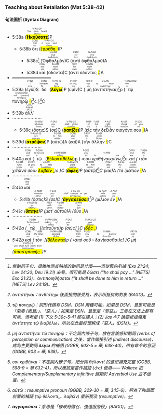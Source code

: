 ### Teaching about Retaliation (Mat 5:38-42)



#### 句法圖析 (Syntax Diagram)

- 5:38a (<RUBY><ruby><ruby><mark class='verb'><strong>Ἠκούσατε</mark></strong><rt>ἀκούω</rt></ruby><rt>You have heard</rt></ruby><rt>V-AAI-2P</rt></RUBY>)P
	- 5:38b <RUBY><ruby><ruby>ὅτι<rt>ὅτι</rt></ruby><rt>that</rt></ruby><rt>CONJ</rt></RUBY> (<RUBY><ruby><ruby><mark class='verb'>ἐρρέθη <mark class='punctuation'>·</mark></mark><rt>εἶπον</rt></ruby><rt>it was said</rt></ruby><rt>V-API-3S</rt></RUBY>)P 
		- 5:38c[^1] (<RUBY><ruby><ruby>Ὀφθαλμὸν<rt>ὀφθαλμός</rt></ruby><rt>Eye</rt></ruby><rt>N-ASM</rt></RUBY>)C (<RUBY><ruby><ruby>ἀντὶ<rt>ἀντί</rt></ruby><rt>for</rt></ruby><rt>PREP</rt></RUBY> <RUBY><ruby><ruby>ὀφθαλμοῦ<rt>ὀφθαλμός</rt></ruby><rt>eye</rt></ruby><rt>N-GSM</rt></RUBY>)A 
		- 5:38d <RUBY><ruby><ruby>καὶ<rt>καί</rt></ruby><rt>and</rt></ruby><rt>CONJ</rt></RUBY> (<RUBY><ruby><ruby>ὀδόντα<rt>ὀδούς</rt></ruby><rt>tooth</rt></ruby><rt>N-ASM</rt></RUBY>)C (<RUBY><ruby><ruby>ἀντὶ<rt>ἀντί</rt></ruby><rt>for</rt></ruby><rt>PREP</rt></RUBY> <RUBY><ruby><ruby>ὀδόντος <mark class='punctuation'>.</mark><rt>ὀδούς</rt></ruby><rt>tooth</rt></ruby><rt>N-GSM</rt></RUBY>)A 
- ═════════════
- 5:39a (<RUBY><ruby><ruby>ἐγὼ<rt>ἐγώ</rt></ruby><rt>I</rt></ruby><rt>P-1NS</rt></RUBY>)S <RUBY><ruby><ruby>δὲ<rt>δέ</rt></ruby><rt>however</rt></ruby><rt>CONJ</rt></RUBY> (<RUBY><ruby><ruby><mark class='verb'><strong>λέγω</mark></strong><rt>λέγω</rt></ruby><rt>say</rt></ruby><rt>V-PAI-1S</rt></RUBY>)P (<RUBY><ruby><ruby>ὑμῖν<rt>σύ</rt></ruby><rt>to you</rt></ruby><rt>P-2DP</rt></RUBY>)C { <RUBY><ruby><ruby>μὴ<rt>μή</rt></ruby><rt>not</rt></ruby><rt>PRT-N</rt></RUBY> (<RUBY><ruby><ruby><em>ἀντιστῆναι</em><rt>ἀνθίστημι</rt></ruby><rt>to resist</rt></ruby><rt>V-AAN</rt></RUBY>)[^2]p (<RUBY><ruby><ruby>τῷ<rt>ὁ</rt></ruby><rt>the</rt></ruby><rt>T-DSN⁞DSM</rt></RUBY> <RUBY><ruby><ruby>πονηρῷ <mark class='punctuation'>·</mark><rt>πονηρός</rt></ruby><rt>evil [person]</rt></ruby><rt>A-DSN⁞DSM</rt></RUBY>)[^3]c }[^4]C
- 5:39b <RUBY><ruby><ruby>ἀλλ᾽<rt>ἀλλά</rt></ruby><rt>Instead</rt></ruby><rt>CONJ</rt></RUBY> 
- ⋯⋯⋯⋯⋯⋯⋯
	- 5:39c (<RUBY><ruby><ruby>ὅστις<rt>ὅστις</rt></ruby><rt>whoever</rt></ruby><rt>R-NSM</rt></RUBY>)S (<RUBY><ruby><ruby>σε<rt>σύ</rt></ruby><rt>you</rt></ruby><rt>P-2AS</rt></RUBY>)C (<RUBY><ruby><ruby><mark class='verb'><strong>ῥαπίζει</mark></strong><rt>ῥαπίζω</rt></ruby><rt>shall strike</rt></ruby><rt>V-PAI-3S</rt></RUBY>)P (<RUBY><ruby><ruby>εἰς<rt>εἰς</rt></ruby><rt>on</rt></ruby><rt>PREP</rt></RUBY> <RUBY><ruby><ruby>τὴν<rt>ὁ</rt></ruby><rt>the</rt></ruby><rt>T-ASF</rt></RUBY> <RUBY><ruby><ruby>δεξιὰν<rt>δεξιός</rt></ruby><rt>right</rt></ruby><rt>A-ASF</rt></RUBY> <RUBY><ruby><ruby>σιαγόνα<rt>σιαγών</rt></ruby><rt>cheek</rt></ruby><rt>N-ASF</rt></RUBY> <RUBY><ruby><ruby>σου <mark class='punctuation'>,</mark><rt>σύ</rt></ruby><rt>of you</rt></ruby><rt>P-2GS</rt></RUBY>)A 
- 5:39d (<RUBY><ruby><ruby><mark class='verb'><strong>στρέψον</mark></strong><rt>στρέφω</rt></ruby><rt>turn</rt></ruby><rt>V-AAM-2S</rt></RUBY>)P (<RUBY><ruby><ruby>αὐτῷ<rt>αὐτός</rt></ruby><rt>to him</rt></ruby><rt>P-DSM</rt></RUBY>)A  (<RUBY><ruby><ruby>καὶ<rt>καί</rt></ruby><rt>also</rt></ruby><rt>CONJ</rt></RUBY>)A (<RUBY><ruby><ruby>τὴν<rt>ὁ</rt></ruby><rt>the</rt></ruby><rt>T-ASF</rt></RUBY> <RUBY><ruby><ruby>ἄλλην <mark class='punctuation'>·</mark><rt>ἄλλος</rt></ruby><rt>other</rt></ruby><rt>A-ASF</rt></RUBY>)C 
- ⋯⋯⋯⋯⋯⋯⋯
- 5:40a <RUBY><ruby><ruby>καὶ<rt>καί</rt></ruby><rt>and</rt></ruby><rt>CONJ</rt></RUBY> {<RUBY><ruby><ruby>τῷ<rt>ὁ</rt></ruby><rt>to the one</rt></ruby><rt>T-DSM</rt></RUBY> (<RUBY><ruby><ruby><mark class='ptc'><mark class='inf'>θέλοντί</em></mark><rt>θέλω</rt></ruby><rt>willing</rt></ruby><rt>V-PAP-DSM</rt></RUBY>)p ( ‹<RUBY><ruby><ruby>σοι<rt>σύ</rt></ruby><rt>you</rt></ruby><rt>P-2DS</rt></RUBY>› <RUBY><ruby><ruby><em>κριθῆναι</mark><rt>κρίνω</rt></ruby><rt>to sue</rt></ruby><rt>V-APN</rt></RUBY>)[^5]c <RUBY><ruby><ruby>καὶ<rt>καί</rt></ruby><rt>and</rt></ruby><rt>CONJ</rt></RUBY> ( ‹<RUBY><ruby><ruby>τὸν<rt>ὁ</rt></ruby><rt>the</rt></ruby><rt>T-ASM</rt></RUBY> <RUBY><ruby><ruby>χιτῶνά<rt>χιτών</rt></ruby><rt>tunic</rt></ruby><rt>P-ASM</rt></RUBY> <RUBY><ruby><ruby>σου<rt>σύ</rt></ruby><rt>of you</rt></ruby><rt>P-2GS</rt></RUBY>› <RUBY><ruby><ruby><mark class='ptc'>λαβεῖν <mark class='punctuation'>,</mark></mark><rt>λαμβάνω</rt></ruby><rt>to take</rt></ruby><rt>V-AAN</rt></RUBY>)c }C (<RUBY><ruby><ruby><mark class='verb'><strong>ἄφες</mark></strong><rt>ἀφίημι</rt></ruby><rt>yield</rt></ruby><rt>V-AAM-2S</rt></RUBY>)P (<RUBY><ruby><ruby>αὐτῷ<rt>αὐτός</rt></ruby><rt>to him</rt></ruby><rt>P-DSM</rt></RUBY>)[^6]C (<RUBY><ruby><ruby>καὶ<rt>καί</rt></ruby><rt>also</rt></ruby><rt>CONJ</rt></RUBY>)A (<RUBY><ruby><ruby>τὸ<rt>ὁ</rt></ruby><rt>the</rt></ruby><rt>T-ASN</rt></RUBY> <RUBY><ruby><ruby>ἱμάτιον <mark class='punctuation'>·</mark><rt>ἱμάτιον</rt></ruby><rt>cloak</rt></ruby><rt>N-ASN</rt></RUBY>)A 
- ⋯⋯⋯⋯⋯⋯⋯
- 5:41a <RUBY><ruby><ruby>καὶ<rt>καί</rt></ruby><rt>and</rt></ruby><rt>CONJ</rt></RUBY> 
	- 5:41b (<RUBY><ruby><ruby>ὅστις<rt>ὅστις</rt></ruby><rt>whoever</rt></ruby><rt>R-NSM</rt></RUBY>)S (<RUBY><ruby><ruby>σε<rt>σύ</rt></ruby><rt>you</rt></ruby><rt>P-2AS</rt></RUBY>)C (<RUBY><ruby><ruby><mark class='verb'><strong>ἀγγαρεύσει</mark></strong><rt>ἀγγαρεύω</rt></ruby><rt>shall compel to go</rt></ruby><rt>V-FAI-3S</rt></RUBY>)[^7]P (<RUBY><ruby><ruby>μίλιον<rt>μίλιον</rt></ruby><rt>mile</rt></ruby><rt>N-ASN</rt></RUBY> <RUBY><ruby><ruby>ἕν <mark class='punctuation'>,</mark><rt>εἷς</rt></ruby><rt>one</rt></ruby><rt>A-ASN</rt></RUBY>)A 
- 5:41c (<RUBY><ruby><ruby><mark class='verb'><strong>ὕπαγε</mark></strong><rt>ὑπάγω</rt></ruby><rt>go</rt></ruby><rt>V-PAM-2S</rt></RUBY>)P (<RUBY><ruby><ruby>μετ᾽<rt>μετά</rt></ruby><rt>with</rt></ruby><rt>PREP</rt></RUBY> <RUBY><ruby><ruby>αὐτοῦ<rt>αὐτός</rt></ruby><rt>him</rt></ruby><rt>P-GSM</rt></RUBY>)A (<RUBY><ruby><ruby>δύο <mark class='punctuation'>.</mark><rt>δύο</rt></ruby><rt>two</rt></ruby><rt>A-APN</rt></RUBY>)A 
- ⋯⋯⋯⋯⋯⋯⋯
- 5:42a (<RUBY><ruby><ruby>τῷ<rt>ὁ</rt></ruby><rt>To the [one]</rt></ruby><rt>T-DSM</rt></RUBY> [(<RUBY><ruby><ruby><em><em>αἰτοῦντί</em></em><rt>αἰτέω</rt></ruby><rt>asking of</rt></ruby><rt>V-PAP-DSM</rt></RUBY>)p (<RUBY><ruby><ruby>σε<rt>σύ</rt></ruby><rt>you</rt></ruby><rt>P-2AS</rt></RUBY>)c] }C (<RUBY><ruby><ruby><mark class='verb'>δός <mark class='punctuation'>,</mark></mark><rt>δίδωμι</rt></ruby><rt>give</rt></ruby><rt>V-AAM-2S</rt></RUBY>)
- 5:42b <RUBY><ruby><ruby>καὶ<rt>καί</rt></ruby><rt>and</rt></ruby><rt>CONJ</rt></RUBY> {<RUBY><ruby><ruby>τὸν<rt>ὁ</rt></ruby><rt>the [one]</rt></ruby><rt>T-ASM</rt></RUBY> [(<RUBY><ruby><ruby><mark class='ptc'><em>θέλοντα</em></mark><rt>θέλω</rt></ruby><rt>desiring</rt></ruby><rt>V-PAP-ASM</rt></RUBY>)p ( ‹<RUBY><ruby><ruby>ἀπὸ<rt>ἀπό</rt></ruby><rt>from</rt></ruby><rt>PREP</rt></RUBY> <RUBY><ruby><ruby>σοῦ<rt>σύ</rt></ruby><rt>you</rt></ruby><rt>P-2GS</rt></RUBY> › <RUBY><ruby><ruby><em>δανίσασθαι</em><rt>δανείζω</rt></ruby><rt>to borrow</rt></ruby><rt>V-AMN</rt></RUBY>)c] }C <RUBY><ruby><ruby>μὴ<rt>μή</rt></ruby><rt>not</rt></ruby><rt>PRT-N</rt></RUBY> (<RUBY><ruby><ruby><mark class='verb'>ἀποστραφῇς <mark class='punctuation'>.</mark></mark><rt>ἀποστρέφω</rt></ruby><rt>you shall turn away from</rt></ruby><rt>V-APS-2S</rt></RUBY>)P

[^1]: 無動詞子句，很難推測省略掉的動詞是什麼——但從舊約引據 (Exo 21:24; Lev 24:20; Deu 19:21) 來看，很可能是 δώσει ("he shall pay ..." [NETS] Exo 21:23)、ἀντιποιηθήσεται ("it shall be done to him in return ..." [NETS] Lev 24:19)。
[^2]: _ἀντιστῆναι_：ἀνθίστημι 後面接間接受格，表示所抵抗的對象 (BAGD)。
[^3]: τῷ πονηρῷ：詞形代碼有 DSM、DSN 兩種可能，如果是 DSM，意思可能是「惡者 (撒旦)」、「惡人」；如果是 DSN，意思是「邪惡」。三者在文法上都有可能，但考量 (1) 下文 5:39c-5:41 都在講人；(2) Jas 4:7 說要抵擋魔鬼 ἀντίστητε τῷ διαβόλω，所以在此最好理解成「惡人」(DSM)。
[^4]: μὴ _ἀντιστῆναι_ τῷ πονηρῷ：不定詞內嵌子句，放在言說感知動詞 (verbs of perception or communication) 之後，當作間接引述 (indirect discourse)，成為主要動詞 **λέγω** 的補語 (GGBB, 603-5 = 華, 638-40)，帶有命令的意涵 (GGBB, 603 = 華, 638)。
[^5]: σοι _κριθῆναι_：不定詞內嵌子句，把分詞 _θέλοντί_ 的意思補充完整 (GGBB, 598-9 = 華 632-4)，所以應該是當作補語 (小c) 使用—— Wallace 把 Complementary/Supplementary infinitive 歸類於 Adverbial Use 並不恰當。
[^6]: αὐτῷ：resumptive pronoun (GGBB, 329-30 = 華, 345-6)，把為了強調而前置的補語 (τῷ _θέλοντί__.. _λαβεῖν_) 重新提及 (resumptive)。
[^7]: **ἀγγαρεύσει**：意思是「被政府徵召、強迫服勞役」(BAGD)。
